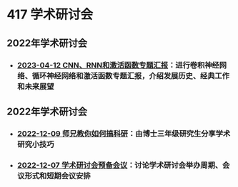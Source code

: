 # 417 学术研讨会

## 2022年学术研讨会
- ### [2023-04-12 CNN、RNN和激活函数专题汇报](Note/2023-04-12.md)：进行卷积神经网络、循环神经网络和激活函数专题汇报，介绍发展历史、经典工作和未来展望


## 2022年学术研讨会
- ### [2022-12-09 师兄教你如何搞科研](Note/2022-12-09.md)：由博士三年级研究生分享学术研究小技巧
- ### [2022-12-07 学术研讨会预备会议](Note/2022-12-07.md)：讨论学术研讨会举办周期、会议形式和短期会议安排


